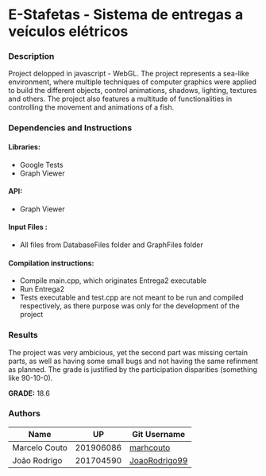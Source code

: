 # E-Stafetas - Sistema de entregas a veículos elétricos

### Description
Project delopped in javascript - WebGL. The project represents a sea-like environment, where multiple techniques of computer graphics were applied to build the different objects, control animations, shadows, lighting, textures and others.
The project also features a multitude of functionalities in controlling the movement and animations of a fish.

### Dependencies and Instructions
#### Libraries:
- Google Tests
- Graph Viewer

#### API:
- Graph Viewer

#### Input Files :
- All files from DatabaseFiles folder and GraphFiles folder

#### Compilation instructions: 
- Compile main.cpp, which originates Entrega2 executable
- Run Entrega2
- Tests executable and test.cpp are not meant to be run and compiled respectively, as there purpose was only for the development of the project

### Results
The project was very ambicious, yet the second part was missing certain parts, as well as having some small bugs and not having the same refinment as planned. The grade is justified by the participation disparities (something like 90-10-0).

**GRADE:** 18.6

### Authors

Name | UP | Git Username |
-----|----|--------------|
Marcelo Couto | 201906086 | [marhcouto](https://github.com/marhcouto)
João Rodrigo | 201704590 | [JoaoRodrigo99](https://github.com/JoaoRodrigo99)
